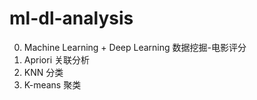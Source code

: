 # ml-dl-analysis

0. Machine Learning + Deep Learning 数据挖掘-电影评分
1. Apriori 关联分析
2. KNN 分类
3. K-means 聚类
